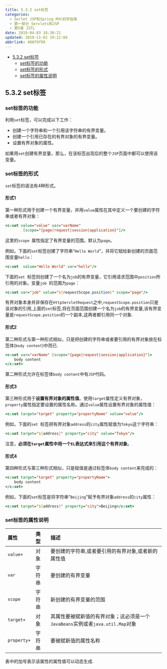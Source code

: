 ```yaml
---
title: 5.3.2 set标签
categories: 
  - Serlet JSP和Spring MVC初学指南
  - 第一部分 Servlets和JSP
  - 第5章 JSTL
date: 2019-04-03 18:30:21
updated: 2019-11-02 10:12:04
abbrlink: 488f9f99
---
```

<div id='my_toc'>

- [5.3.2 set标签](/JavaReadingNotes/488f9f99/#5-3-2-set标签)
    - [set标签的功能](/JavaReadingNotes/488f9f99/#set标签的功能)
    - [set标签的形式](/JavaReadingNotes/488f9f99/#set标签的形式)
    - [set标签的属性说明](/JavaReadingNotes/488f9f99/#set标签的属性说明)

</div>
<!--more-->
<script>if (navigator.platform.toLowerCase() == 'win32'){document.getElementById('my_toc').style.display = 'none';}</script>

<!--end-->
## 5.3.2 set标签 ##
### set标签的功能 ###
利用`set`标签，可以完成以下工作：
- 创建一个字符串和一个引用该字符串的有界变量。
- 创建一个引用已存在的有界对象的有界变量。
- 设置有界对象的属性。

如果用`set`创建有界变量，那么，在该标签出现后的整个`JSP`页面中都可以使用该变量。
### set标签的形式 ###
`set`标签的语法有4种形式。
#### 形式1 ####
第一种形式用于创建一个有界变量，并用`value`属性在其中定义一个要创建的字符串或者有界对象：
```jsp
<c:set value="value" var="varName"
        [scope="{page|request|session|application}"]/>
```
这里的`scope `属性指定了有界变量的范围。默认为`page`。

例如，下面的`set`标签创建了字符串“`Hello World`”，并将它赋给新创建的页面范围变量`hello`：
```jsp
<c:set  value="Hello World" var="hello"/>
```
下面的`set `标签则创建了一个名为`job`的有界变量，它引用请求范围中`position`所引用的对象。变量`job `的范围为`page`：
```jsp
<c:set var="job" value="${requestScope.position}" scope="page"/>
```
有界对象本身并非保存在`HttpServletRequest`之中,`requestScope.position`只是该对象的引用,上面的`set`标签,将在页面范围创建一个名为`job`的有界变量,该有界变量是`requestScope.position`的一个副本,这两者都引用同一个对象.
#### 形式2 ####
第二种形式与第一种形式相似，只是把创建的字符串或者要引用的有界对象放在标签体(`body content`)中而已.
```jsp
<c:set var="varName" [scope="{page|request|session|application}"]>
    body content
</c:set>
```
第二种形式允许在标签体`body content`中有`JSP`代码。

#### 形式3 ####
第三种形式用于**设置有界对象的属性值**。使用`target`属性定义有界对象，`property`属性指定要设置的属性名称。通过`value`属性设置有界对象的属性值：
```jsp
<c:set target="target" property="propertyName" value="value"/>
```
例如，下面的`set `标签把有界对象`address`的`city`属性赋值为`Tokyo`这个字符串：
```jsp
<c:set target="${address}" property="city" value="Tokyo"/>
```
注意，**必须在`target`属性中用一个`EL`表达式来引用这个有界对象**。
#### 形式4 ####
第四种形式与第三种形式相似，只是赋值是通过标签体`body content`来完成的：
```jsp
<c:set target="target" property="propertyName">
    body content
</c:set>
```
例如，下面的`set`标签是将字符串“`Beijing`”赋予有界对象`address`的`city`属性：
```jsp
<c:set target="${address}" property="city">Beijing</c:set>
```
### set标签的属性说明 ###

|属性|类型|描述|
|:---|:---|:---|
|`value+`|对象|要创建的字符串,或者要引用的有界对象,或者新的属性值|
|`var`|字符串|要创建的有界变量|
|`scope`|字符串|新创建的有界变量的范围|
|`target+`|对象|其属性要被赋新值的有界对象；这必须是一个`JavaBeans`实例或者`java.util.Map`对象|
|`property+`|字符串|要被赋新值的属性名称|

表中的加号表示该属性的属性值可以动态生成.




